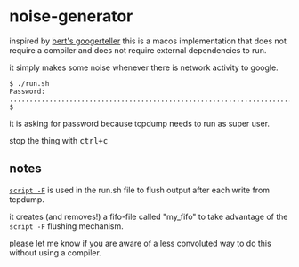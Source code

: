 # noise-generator

inspired by [bert's googerteller](https://github.com/berthubert/googerteller/) this is a macos implementation that does not require a compiler and does not require external dependencies to run.

it simply makes some noise whenever there is network activity to google.


```
$ ./run.sh
Password:
.........................................................................................
$

```

it is asking for password because tcpdump needs to run as super user.

stop the thing with <kbd>ctrl+c</kbd>


## notes

[`script -F`](https://www.unix.com/man-page/mojave/1/SCRIPT/) is used in the run.sh file to flush output after each write from tcpdump.

it creates (and removes!) a fifo-file called "my_fifo" to take advantage of the `script -F` flushing mechanism.

please let me know if you are aware of a less convoluted way to do this without using a compiler.
